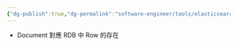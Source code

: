 ```yaml
---
{"dg-publish":true,"dg-permalink":"software-engineer/tools/elasticsearch/Elasticsearch document","permalink":"/software-engineer/tools/elasticsearch/Elasticsearch document/","title":"Elasticsearch document"}
---
```


- Document 對應 RDB 中 Row 的存在